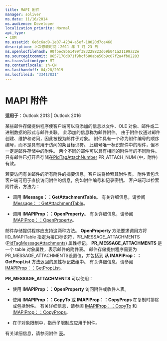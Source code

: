 ```yaml
---
title: MAPI 附件
manager: soliver
ms.date: 11/16/2014
ms.audience: Developer
localization_priority: Normal
api_type:
- COM
ms.assetid: 6e6c6ad9-1e07-4234-a5ef-18020d7ce468
description: 上次修改时间：2011 年 7 月 23 日
ms.openlocfilehash: 90fbec8b61499f383228823d69b041a21199a22e
ms.sourcegitcommit: 8657170d071f9bcf680aba50b9c07f2a4fb82283
ms.translationtype: MT
ms.contentlocale: zh-CN
ms.lasthandoff: 04/28/2019
ms.locfileid: "33417831"
---
```

# <a name="mapi-attachments"></a>MAPI 附件

  
  
**适用于**：Outlook 2013 | Outlook 2016 
  
某些邮件存储提供程序使客户端可以将添加的信息以文件、OLE 对象、邮件或二进制数据的形式与邮件关联。 此添加的信息称为邮件附件。 由于附件仅通过邮件创建、维护和访问，因此被视为邮件子对象。 附件具有一个称为附件编号的顺序编号，而不是具有用于访问的条目标识符。 此编号唯一标识邮件中的附件，但不一定是邮件存储中的附件。 两个不同的邮件可以具有相同的附件号的不同附件。 只有邮件已打开且存储在[PidTagAttachNumber](pidtagattachnumber-canonical-property.md) PR_ATTACH_NUM (中，附件) 有效。
  
若要访问有关邮件的所有附件的摘要信息，客户端将检索其附件表。 附件表包含客户端可用于直接访问附件的信息，例如附件编号和记录密钥。 客户端可以检索附件表，方法为：
  
- 调用 **IMessage：：GetAttachmentTable**。 有关详细信息，请参阅 [IMessage：：GetAttachmentTable](imessage-getattachmenttable.md)。
    
- 调用 **IMAPIProp：：OpenProperty**。 有关详细信息，请参阅 [IMAPIProp：：OpenProperty](imapiprop-openproperty.md)。
    
邮件存储提供程序应支持这两种方法。 **OpenProperty** 方法要求调用方将 IID_IMAPITable 指定为接口标识符，PR_MESSAGE_ATTACHMENTS ([PidTagMessageAttachments](pidtagmessageattachments-canonical-property.md)) 属性标记。  **PR_MESSAGE_ATTACHMENTS** 是一个 table 对象属性，表示邮件的附件表。 邮件存储提供程序需要为PR_MESSAGE_ATTACHMENTS设置值，并包括到 **从 IMAPIProp：：GetPropList** 方法返回的属性标记数组中。 有关详细信息，请参阅 [IMAPIProp：：GetPropList](imapiprop-getproplist.md)。
  
 **PR_MESSAGE_ATTACHMENTS** 可以使用： 
  
- 使用 **IMAPIProp：：OpenProperty** 访问附件或收件人表。 
    
- 使用 **IMAPIProp：：CopyTo** 或 **IMAPIProp：：CopyProps** 在复制时排除或包括附件。 有关详细信息，请参阅 [IMAPIProp：：CopyTo](imapiprop-copyto.md) 和 [IMAPIProp：：CopyProps](imapiprop-copyprops.md)。
    
- 在子对象限制中，指示子限制应应用于附件。
    
有关详细信息，请参阅附件 [表](attachment-tables.md)。
  

